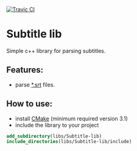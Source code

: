 [![Travic CI](https://travis-ci.org/SergShtelmakh/Subtitle-lib.svg?branch=master)](https://travis-ci.org/SergShtelmakh/Subtitle-lib)

# Subtitle lib

Simple c++ library for parsing subtitles.

## Features:
- parse [*.srt](https://fileinfo.com/extension/srt ".SRT File Extension")  files.

## How to use:

- install [CMake](https://cmake.org/ "CMake") (minimum required version 3.1)
- include the library to your project
```cmake
add_subdirectory(libs/Subtitle-lib)
include_directories(libs/Subtitle-lib/include)
```
